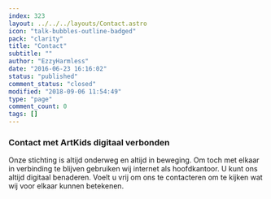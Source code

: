```yaml
---
index: 323
layout: ../../../layouts/Contact.astro
icon: "talk-bubbles-outline-badged"
pack: "clarity"
title: "Contact"
subtitle: ""
author: "EzzyHarmless"
date: "2016-06-23 16:16:02"
status: "published"
comment_status: "closed"
modified: "2018-09-06 11:54:49"
type: "page"
comment_count: 0
tags: []
---
```


### <span class="icon"></span><span>Contact met ArtKids</span> <span class="has-text-calm is-size-4">digitaal verbonden</span>

Onze stichting is altijd onderweg en altijd in beweging. Om toch met elkaar in verbinding te blijven gebruiken wij internet als hoofdkantoor. U kunt ons altijd digitaal benaderen. Voelt u vrij om ons te contacteren om te kijken wat wij voor elkaar kunnen betekenen.
